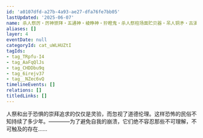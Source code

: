 ```yaml
---
id: 'a0107dfd-a27b-4a93-ae27-dfa76fe7bb05'
lastUpdated: '2025-06-07'
name: 杀人祭厉・厉神崇拜・五通神・棱睁神・狞瞪鬼・杀人祭柱场面贮贝器・吊人铜矛・古滇国人祭物件
aliases: []
layer: 4
eventDate: null
categoryId: cat_uWLHUZtI
tagIds:
- tag_TRpfu-I4
- tag_AaFqQlJs
- tag_CHDDbu9q
- tag_6irejv37
- tag__NZec6vQ
timelineEvents: []
relations: []
titledLinks: []
---
```

人祭和出于恐惧的崇拜追求的仅仅是灵验，而忽视了道德伦理。这样恐怖的民俗不知持续了多少年。————为了避免自我的崩溃，它们绝不容忍那些不可理解，不可触及的存在……
